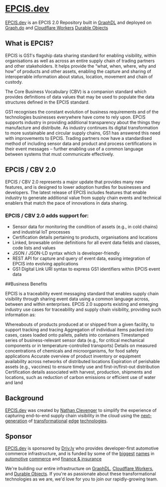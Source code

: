 # [EPCIS.dev](https://epcis.dev)
[EPCIS.dev](https://epcis.dev) is an EPCIS 2.0 Repository built in [GraphDL](https://graphdl.org) and deployed on [Graph.do](https://graph.do) and [Cloudflare Workers](https://developers.cloudflare.com/workers/learning/how-workers-works/) [Durable Objects](https://blog.cloudflare.com/durable-objects-easy-fast-correct-choose-three/)


## What is EPCIS?
EPCIS is GS1's flagship data sharing standard for enabling visibility, within organisations as well as across an entire supply chain of trading partners and other stakeholders. It helps provide the “what, when, where, why and how” of products and other assets, enabling the capture and sharing of interoperable information about status, location, movement and chain of custody.

The Core Business Vocabulary (CBV) is a companion standard which provides definitions of data values that may be used to populate the data structures defined in the EPCIS standard.

GS1 recognises the constant evolution of business requirements and of the technologies businesses everywhere have come to rely upon. EPCIS supports industry in providing additional transparency about the things they manufacture and distribute. As industry continues its digital transformation to more sustainable and circular supply chains, GS1 has answered this need with improvements to EPCIS. Trading partners now have a standardised method of including sensor data and product and process certifications in their event messages – further enabling use of a common language between systems that must communicate effectively. 

## EPCIS / CBV 2.0
EPCIS / CBV 2.0 represents a major update that provides many new features, and is designed to lower adoption hurdles for businesses and developers. The latest release of EPCIS includes features that enable industry to generate additional value from supply chain events and technical enablers that match the pace of innovations in data sharing.

### EPCIS / CBV 2.0 adds support for:

 - Sensor data for monitoring the condition of assets (e.g., in cold chains) and industrial IoT processes
 - Certification details pertaining to products, organisations and locations
 - Linked, browsable online definitions for all event data fields and classes, code lists and values 
 - JSON / JSON-LD syntax which is developer-friendly
 - REST API for capture and query of event data, easing integration of EPCIS into evolving applications
 - GS1 Digital Link URI syntax to express GS1 identifiers within EPCIS event data
 

##Business Benefits

EPCIS is a traceability event messaging standard that enables supply chain visibility through sharing event data using a common language across, between and within enterprises. EPCIS 2.0 supports existing and emerging industry use cases for traceability and supply chain visibility, providing such information as:

Whereabouts of products produced at or shipped from a given facility, to support tracking and tracing
Aggregation of individual items packed into cases, cases loaded onto pallets, pallets into containers
Timestamped series of business-relevant sensor data (e.g., for critical mechanical components or in temperature-controlled transports)
Details on measured concentrations of chemicals and microorganisms, for food safety applications
Accurate overview of product inventory or equipment availability across networks of distributed locations
Expiration of perishable assets (e.g., vaccines) to ensure timely use and first-in/first-out distribution
Certification details associated with harvest, production, shipments and locations, such as reduction of carbon emissions or efficient use of water and land


## Background
[EPCIS.dev](https://epcis.dev) was created by [Nathan Clevenger](https://github.com/nathanclevenger) to simplify the experience of capturing end-to-end supply chain visibility in the cloud using the [next-generation](https://graphdl.org) of [transformational](https://blog.cloudflare.com/durable-objects-easy-fast-correct-choose-three/) [edge](https://developers.cloudflare.com/workers/learning/how-workers-works/) [technologies](https://developers.cloudflare.com/pub-sub/).

## Sponsor
[EPCIS.dev](https://epcis.dev) is sponsored by [Driv.ly](https://driv.ly) who provides developer-first automotive commerce infrastructure, and is funded by some of the [biggest](https://twitter.com/TurnerNovak) [names](http://expansionvc.com/portfolio/) in [automotive](https://fontinalis.com/team/#bill-ford) [commerce](https://rocketauto.com) and [finance & insurance](https://www.detroit.vc)

We're building our entire infrastructure on [GraphDL](https://graphdl.org), [Cloudflare Workers](https://developers.cloudflare.com/workers/learning/how-workers-works/), and [Durable Objects](https://blog.cloudflare.com/durable-objects-easy-fast-correct-choose-three/).  If you're as passionate about these transformational technologies as we are, we'd love for you to join our rapidly-growing team.
